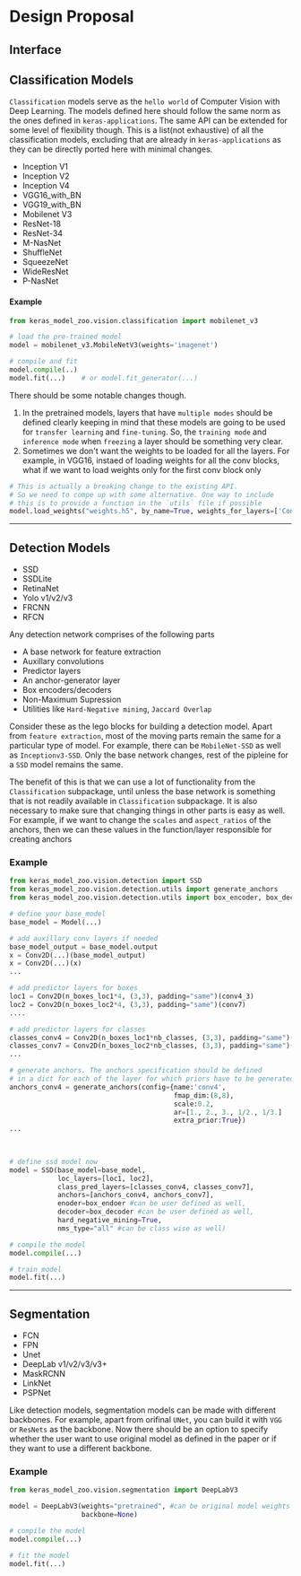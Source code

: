 # Design Proposal

## Interface

## Classification Models
`Classification` models serve as the `hello world` of Computer Vision with Deep Learning. The models defined here should follow the same norm as the ones defined in `keras-applications`. The same API can be extended for some level of flexibility though. This is a list(not exhaustive) of all the classification models, excluding that are already in `keras-applications` as they can be directly ported here with minimal changes. 
* Inception V1
* Inception V2
* Inception V4
* VGG16_with_BN
* VGG19_with_BN
* Mobilenet V3
* ResNet-18
* ResNet-34
* M-NasNet
* ShuffleNet
* SqueezeNet
* WideResNet
* P-NasNet

#### Example
```python
from keras_model_zoo.vision.classification import mobilenet_v3

# load the pre-trained model
model = mobilenet_v3.MobileNetV3(weights='imagenet')

# compile and fit
model.compile(..)
model.fit(...)    # or model.fit_generator(...)

```
There should be some notable changes though. 
1. In the pretrained models, layers that have `multiple modes` should be defined clearly keeping in mind that these models are going to be used for `transfer learning` and `fine-tuning`. So, the `training mode` and `inference mode` when `freezing` a layer should be something very clear.
2. Sometimes we don't want the weights to be loaded for all the layers. For example, in VGG16, instaed of loading weights for all the conv blocks, what if we want to load weights only for the first conv block only 

```python
# This is actually a breaking change to the existing API.
# So we need to compe up with some alternative. One way to include
# this is to provide a function in the `utils` file if possible
model.load_weights("weights.h5", by_name=True, weights_for_layers=['Conv1_1', 'Conv1_2'])
```
 
---

## Detection Models

* SSD
* SSDLite
* RetinaNet
* Yolo v1/v2/v3
* FRCNN
* RFCN

Any detection network comprises of the following parts
* A base network for feature extraction
* Auxillary convolutions
* Predictor layers
* An anchor-generator layer
* Box encoders/decoders
* Non-Maximum Supression
* Utilities like `Hard-Negative mining`, `Jaccard Overlap`

 Consider these as the lego blocks for building a detection model. Apart from `feature extraction`, most of the moving parts remain the same for a particular type of model. For example, there can be `MobileNet-SSD` as well as `Inceptionv3-SSD`. Only the base network changes, rest of the pipleine for a `SSD` model remains the same.

The benefit of this is that we can use a lot of functionality from the `Classification` subpackage, until unless the base network is something that is not readily available in `Classification` subpackage. It is also necessary to make sure that changing things in other parts is easy as well. For example, if we want to change the `scales` and `aspect_ratios` of the anchors, then we can these values in the function/layer responsible for creating anchors

### Example
```python
from keras_model_zoo.vision.detection import SSD
from keras_model_zoo.vision.detection.utils import generate_anchors
from keras_model_zoo.vision.detection.utils import box_encoder, box_decoder, nms

# define your base_model 
base_model = Model(...)

# add auxillary conv layers if needed
base_model_output = base_model.output
x = Conv2D(...)(base_model_output)
x = Conv2D(...)(x)
...

# add predictor layers for boxes
loc1 = Conv2D(n_boxes_loc1*4, (3,3), padding="same")(conv4_3)
loc2 = Conv2D(n_boxes_loc2*4, (3,3), padding="same")(conv7)
....

# add predictor layers for classes
classes_conv4 = Conv2D(n_boxes_loc1*nb_classes, (3,3), padding="same")(conv4_3)
classes_conv7 = Conv2D(n_boxes_loc2*nb_classes, (3,3), padding="same")(conv7)
...

# generate anchors. The anchors specification should be defined
# in a dict for each of the layer for which priors have to be generated
anchors_conv4 = generate_anchors(config={name:'conv4', 
                                         fmap_dim:(8,8), 
                                         scale:0.2,
                                         ar=[1., 2., 3., 1/2., 1/3.]
                                         extra_prior:True})
...
                                         
                                         

# define ssd model now
model = SSD(base_model=base_model,
            loc_layers=[loc1, loc2],
            class_pred_layers=[classes_conv4, classes_conv7],
            anchors=[anchors_conv4, anchors_conv7],
            enoder=box_endoer #can be user defined as well,
            decoder=box_decoder #can be user defined as well,
            hard_negative_mining=True,
            nms_type="all" #can be class wise as well)

# compile the model
model.compile(...)

# train model
model.fit(...)
```

---

## Segmentation

* FCN
* FPN
* Unet
* DeepLab v1/v2/v3/v3+
* MaskRCNN
* LinkNet
* PSPNet

Like detection models, segmentation models can be made with different backbones. For example, apart from orifinal `UNet`, you can build it with `VGG` or `ResNets` as the backbone. Now there should be an option to specify whether the user want to use original model as defined in the paper or if they want to use a different backbone.

### Example
```python
from keras_model_zoo.vision.segmentation import DeepLabV3

model = DeepLabV3(weights="pretrained", #can be original model weights or the backbone weights
                  backbone=None)

# compile the model
model.compile(...)

# fit the model
model.fit(...)
                  
```
